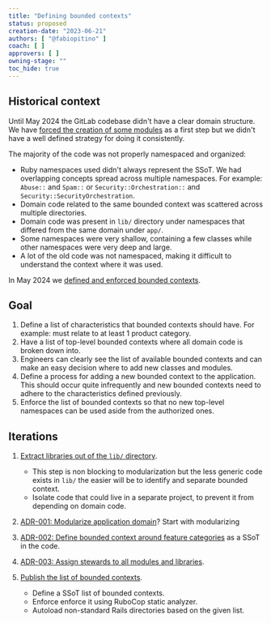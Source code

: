 ```yaml
---
title: "Defining bounded contexts"
status: proposed
creation-date: "2023-06-21"
authors: [ "@fabiopitino" ]
coach: [ ]
approvers: [ ]
owning-stage: ""
toc_hide: true
---
```


## Historical context

Until May 2024 the GitLab codebase didn't have a clear domain structure.
We have [forced the creation of some modules](https://gitlab.com/gitlab-org/gitlab/-/issues/212156)
as a first step but we didn't have a well defined strategy for doing it consistently.

The majority of the code was not properly namespaced and organized:

- Ruby namespaces used didn't always represent the SSoT. We had overlapping concepts spread across multiple
  namespaces. For example: `Abuse::` and `Spam::` or `Security::Orchestration::` and `Security::SecurityOrchestration`.
- Domain code related to the same bounded context was scattered across multiple directories.
- Domain code was present in `lib/` directory under namespaces that differed from the same domain under `app/`.
- Some namespaces were very shallow, containing a few classes while other namespaces were very deep and large.
- A lot of the old code was not namespaced, making it difficult to understand the context where it was used.

In May 2024 we [defined and enforced bounded contexts](decisions/002_bounded_contexts_definition.md).

## Goal

1. Define a list of characteristics that bounded contexts should have. For example: must relate to at least 1 product category.
1. Have a list of top-level bounded contexts where all domain code is broken down into.
1. Engineers can clearly see the list of available bounded contexts and can make an easy decision where to add
   new classes and modules.
1. Define a process for adding a new bounded context to the application. This should occur quite infrequently
   and new bounded contexts need to adhere to the characteristics defined previously.
1. Enforce the list of bounded contexts so that no new top-level namespaces can be used aside from the authorized ones.

## Iterations

1. [Extract libraries out of the `lib/` directory](https://gitlab.com/gitlab-org/gitlab/-/blob/4c6e120069abe751d3128c05ade45ea749a033df/doc/development/gems.md).
    - This step is non blocking to modularization but the less generic code exists in `lib/` the
      easier will be to identify and separate bounded context.
    - Isolate code that could live in a separate project, to prevent it from depending on domain code.

1. [ADR-001: Modularize application domain](decisions/001_modular_application_domain.md)? Start with modularizing
1. [ADR-002: Define bounded context around feature categories](decisions/002_bounded_contexts_definition.md) as a SSoT in the code.
1. [ADR-003: Assign stewards to all modules and libraries](decisions/003_stewardship.md).
1. [Publish the list of bounded contexts](https://docs.gitlab.com/ee/development/software_design.html#use-namespaces-to-define-bounded-contexts).
    - Define a SSoT list of bounded contexts.
    - Enforce enforce it using RuboCop static analyzer.
    - Autoload non-standard Rails directories based on the given list.
